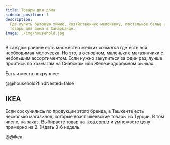 ```yaml
---
title: Товары для дома
sidebar_position: 1
description:
  Где купить бытовую химию, хозяйственную мелочевку, постельное белье и другие
  товары для дома в Самарканде.
image: ./img/household.jpg
---
```


В каждом районе есть множество мелких _хозмагов_ где есть вся необходимая
мелочевка. Но это, в основном, маленькие магазинчики с небольшим ассортиментом.
Если нужно закупиться за один раз, лучше пройтись по хозмагам на Сиабском или
Железнодорожном рынках.

Есть и места покрупнее:

@@household?findNested=false

## IKEA

Если соскучились по продукции этого бренда, в Ташкенте есть несколько магазинов,
которые возят икеевские товары из Турции. В том числе, на заказ. Выбираете товар
на [ikea.com.tr](https://www.ikea.com.tr/en/) и умножаете цену примерно на 2.
Ждать 3-6 недель.

@@ikea
